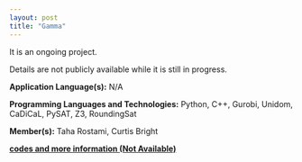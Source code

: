 ```yaml
---
layout: post
title: "Gamma"
---
```


It is an ongoing project.

Details are not publicly available while it is still in progress.

**Application Language(s):** N/A

**Programming Languages and Technologies:** Python, C++, Gurobi, Unidom, CaDiCaL, PySAT, Z3, RoundingSat

**Member(s):** Taha Rostami, Curtis Bright

**[codes and more information (Not Available)](#)**
